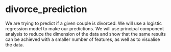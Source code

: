 # divorce_prediction
We are trying to predict if a given couple is divorced. We will use a logistic regression model to make our predictions. We will use principal component analysis to reduce the dimension of the data and show that the same results can be achieved with a smaller number of features, as well as to visualise the data.
